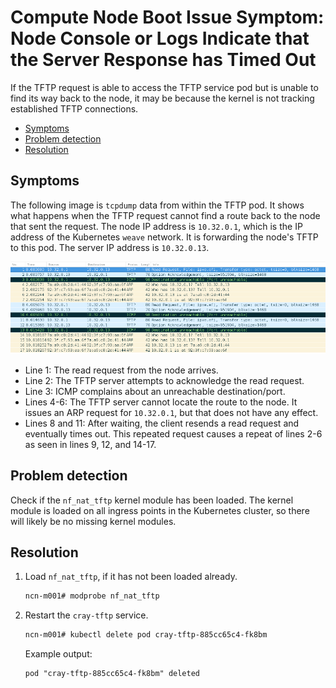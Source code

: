# Compute Node Boot Issue Symptom: Node Console or Logs Indicate that the Server Response has Timed Out

If the TFTP request is able to access the TFTP service pod but is unable to find its way back to the node, it may be
because the kernel is not tracking established TFTP connections.

- [Symptoms](#symptoms)
- [Problem detection](#problem-detection)
- [Resolution](#resolution)

## Symptoms

The following image is `tcpdump` data from within the TFTP pod. It shows what happens when the TFTP request cannot
find a route back to the node that sent the request. The node IP address is `10.32.0.1`, which is the IP address of the
Kubernetes `weave` network. It is forwarding the node's TFTP to this pod. The server IP address is `10.32.0.13`.

![TFTP Without a Route Back to the Node](../../img/operations/TFTP_without_a_Route_Back_to_the_Node.png)

- Line 1: The read request from the node arrives.
- Line 2: The TFTP server attempts to acknowledge the read request.
- Line 3: ICMP complains about an unreachable destination/port.
- Lines 4-6: The TFTP server cannot locate the route to the node. It issues an ARP request for `10.32.0.1`, but that
  does not have any effect.
- Lines 8 and 11: After waiting, the client resends a read request and eventually times out. This repeated request
  causes a repeat of lines 2-6 as seen in lines 9, 12, and 14-17.

## Problem detection

Check if the `nf_nat_tftp` kernel module has been loaded. The kernel module is loaded on all ingress points in the
Kubernetes cluster, so there will likely be no missing kernel modules.

## Resolution

1. Load `nf_nat_tftp`, if it has not been loaded already.

    ```bash
    ncn-m001# modprobe nf_nat_tftp
    ```

1. Restart the `cray-tftp` service.

    ```bash
    ncn-m001# kubectl delete pod cray-tftp-885cc65c4-fk8bm
    ```

    Example output:

    ```text
    pod "cray-tftp-885cc65c4-fk8bm" deleted
    ```
